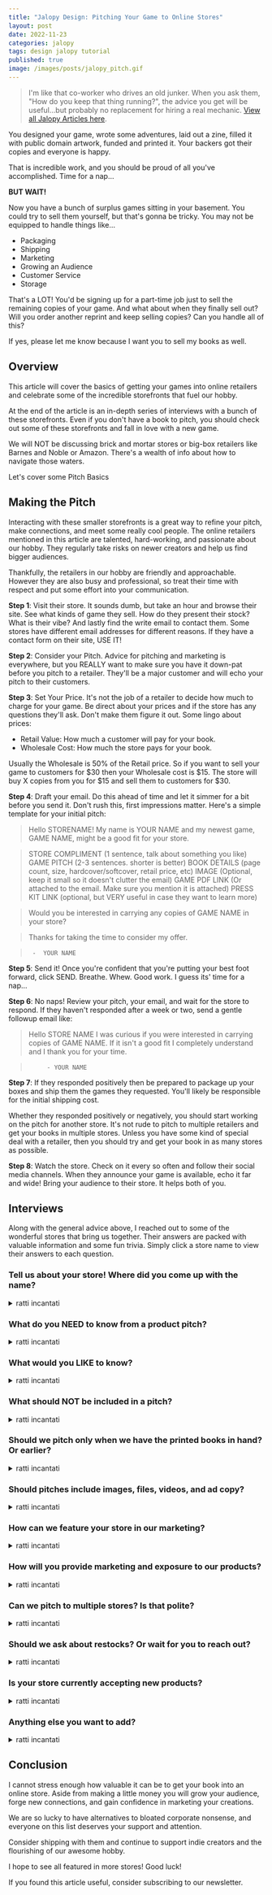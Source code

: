 ```yaml
---
title: "Jalopy Design: Pitching Your Game to Online Stores"
layout: post
date: 2022-11-23
categories: jalopy
tags: design jalopy tutorial
published: true
image: /images/posts/jalopy_pitch.gif
---
```


> I'm like that co-worker who drives an old junker. When you ask them, "How do you keep that thing running?", the advice you get will be useful...but probably no replacement for hiring a real mechanic. [View all Jalopy Articles here](/jalopy/).

You designed your game, wrote some adventures, laid out a zine, filled it with public domain artwork, funded and printed it. Your backers got their copies and everyone is happy. 

That is incredible work, and you should be proud of all you've accomplished. Time for a nap...

**BUT WAIT!** 

Now you have a bunch of surplus games sitting in your basement. You could try to sell them yourself, but that's gonna be tricky. You may not be equipped to handle things like...

- Packaging
- Shipping
- Marketing
- Growing an Audience
- Customer Service
- Storage

That's a LOT! You'd be signing up for a part-time job just to sell the remaining copies of your game. And what about when they finally sell out? Will you order another reprint and keep selling copies? Can you handle all of this?

If yes, please let me know because I want you to sell my books as well.

## Overview

This article will cover the basics of getting your games into online retailers and celebrate some of the incredible storefronts that fuel our hobby.

At the end of the article is an in-depth series of interviews with a bunch of these storefronts. Even if you don't have a book to pitch, you should check out some of these storefronts and fall in love with a new game. 

We will NOT be discussing brick and mortar stores or big-box retailers like Barnes and Noble or Amazon. There's a wealth of info about how to navigate those waters.

Let's cover some Pitch Basics

## Making the Pitch

Interacting with these smaller storefronts is a great way to refine your pitch, make connections, and meet some really cool people. The online retailers mentioned in this article are talented, hard-working, and passionate about our hobby. They regularly take risks on newer creators and help us find bigger audiences. 

Thankfully, the retailers in our hobby are friendly and approachable. However they are also busy and professional, so treat their time with respect and put some effort into your communication.

**Step 1**: Visit their store. It sounds dumb, but take an hour and browse their site. See what kinds of game they sell. How do they present their stock? What is their vibe? And lastly find the write email to contact them. Some stores have different email addresses for different reasons. If they have a contact form on their site, USE IT!

**Step 2**: Consider your Pitch. Advice for pitching and marketing is everywhere, but you REALLY want to make sure you have it down-pat before you pitch to a retailer. They'll be a major customer and will echo your pitch to their customers.

**Step 3**: Set Your Price. It's not the job of a retailer to decide how much to charge for your game. Be direct about your prices and if the store has any questions they'll ask. Don't make them figure it out. Some lingo about prices:

- Retail Value: How much a customer will pay for your book.
- Wholesale Cost: How much the store pays for your book.

Usually the Wholesale is 50% of the Retail price. So if you want to sell your game to customers for $30 then your Wholesale cost is $15. The store will buy X copies from you for $15 and sell them to customers for $30.

**Step 4**: Draft your email. Do this ahead of time and let it simmer for a bit before you send it. Don't rush this, first impressions matter. Here's a simple template for your initial pitch:

> Hello STORENAME! 
> My name is YOUR NAME and my newest game, GAME NAME, might be a good fit for your store.

> STORE COMPLIMENT (1 sentence, talk about something you like)
> GAME PITCH (2-3 sentences. shorter is better)
> BOOK DETAILS (page count, size, hardcover/softcover, retail price, etc)
> IMAGE (Optional, keep it small so it doesn't clutter the email)
> GAME PDF LINK (Or attached to the email. Make sure you mention it is attached)
> PRESS KIT LINK (optional, but VERY useful in case they want to learn more)

> Would you be interested in carrying any copies of GAME NAME in your store? 

>Thanks for taking the time to consider my offer.

>      -  YOUR NAME

**Step 5**: Send it! Once you're confident that you're putting your best foot forward, click SEND. Breathe. Whew. Good work. I guess its' time for a nap...

**Step 6**: No naps! Review your pitch, your email, and wait for the store to respond. If they haven't responded after a week or two, send a gentle followup email like:

> Hello STORE NAME
> I was curious if you were interested in carrying copies of GAME NAME. If it isn't a good fit I completely understand and I thank you for your time.

>          - YOUR NAME

**Step 7**: If they responded positively then be prepared to package up your boxes and ship them the games they requested. You'll likely be responsible for the initial shipping cost.

Whether they responded positively or negatively, you should start working on the pitch for another store. It's not rude to pitch to multiple retailers and get your books in multiple stores. Unless you have some kind of special deal with a retailer, then you should try and get your book in as many stores as possible.

**Step 8**: Watch the store. Check on it every so often and follow their social media channels. When they announce your game is available, echo it far and wide! Bring your audience to their store. It helps both of you.

## Interviews

Along with the general advice above, I reached out to some of the wonderful stores that bring us together. Their answers are packed with valuable information and some fun trivia. Simply click a store name to view their answers to each question.

### Tell us about your store! Where did you come up with the name?

<details>
  <summary>ratti incantati</summary>
  <p><img src="/images/posts/pitching_ratti.png" class="leftSmallImg"></p>
  <p>Store Page: <a href="https://rattiincantati.com/">https://rattiincantati.com/</a></p>
  <p>The shop was created out of our desire to make indie RPGs more accessible to folks living north of the US. And isn't it ironic, don't you think, that our US customers still pay less for shipping than people with a canadian address? (Population density and geography factor in higher postage rates). The shop is operated by me (Drago), my partner Tess, and is supported by our rat mischief (The rats live in a separate space from our inventory. Although they are the cleanest of animals, some people might be allergic so we keep them separate).</p>
<p>We wanted a name that sounds a bit whimsical, that could also be a name of a crust-punk or a black metal band, or the name of some magical creatures you encounter within a game you're playing. The worry was that "ratti incantati" sounds too foreign to a primarily English-speaking audience but all the friends from our RPG circle loved it so we went with that one. Chaos Matriarch was a close contender but we decided that one sounded a tad too pompous. </p>
</details>

### What do you NEED to know from a product pitch?

<details>
  <summary>ratti incantati</summary>
  <p><img src="/images/posts/pitching_ratti.png" class="leftSmallImg"></p>
  <p>Store Page: <a href="https://rattiincantati.com/">https://rattiincantati.com/</a></p>
  <p>Tell us something about you (and other people involved). We need to know what your game is about. What's the name of it? What's the MSRP/retail price? Number of pages? Is it a zine or a paperback or a hardback? Is it ready? What's the minimum quantity? Are complimentary digital files included (I forget to ask this 99% of the time). What game system does it use? </p>
</details>

### What would you LIKE to know?
<details>
  <summary>ratti incantati</summary>
  <p><img src="/images/posts/pitching_ratti.png" class="leftSmallImg"></p>
  <p>Store Page: <a href="https://rattiincantati.com/">https://rattiincantati.com/</a></p>
  <p>We'd like to know if a game is a good fit for our store. Most of the games we carry empower the players in one way or another. It's less likely we'll carry a game that makes the players feel utterly hopeless, or puts them in the role of murder hobos. It's doubtful we'll carry a game that puts the players in the role of cops or in situations where they'll be helping law enforcement. We won't carry a game that promotes hate, uses NFTs, or AI "art". Browsing around our store before sending us a pitch is generally a good idea. </p>
</details>

### What should NOT be included in a pitch?
<details>
  <summary>ratti incantati</summary>
  <p><img src="/images/posts/pitching_ratti.png" class="leftSmallImg"></p>
  <p>Store Page: <a href="https://rattiincantati.com/">https://rattiincantati.com/</a></p>
  <p>Nudes. </p>
</details>

### Should we pitch only when we have the printed books in hand? Or earlier?
<details>
  <summary>ratti incantati</summary>
  <p><img src="/images/posts/pitching_ratti.png" class="leftSmallImg"></p>
  <p>Store Page: <a href="https://rattiincantati.com/">https://rattiincantati.com/</a></p>
  <p>Your zine/book does not have to be ready for print when you send us your pitch but you should probably have a realistic time-frame on when your game is going to come out.  </p>
</details>

### Should pitches include images, files, videos, and ad copy?
<details>
  <summary>ratti incantati</summary>
  <p><img src="/images/posts/pitching_ratti.png" class="leftSmallImg"></p>
  <p>Store Page: <a href="https://rattiincantati.com/">https://rattiincantati.com/</a></p>
  <p>Include whatever media you have. Or give us a link to it.  </p>
</details>

### How can we feature your store in our marketing?
<details>
  <summary>ratti incantati</summary>
  <p><img src="/images/posts/pitching_ratti.png" class="leftSmallImg"></p>
  <p>Store Page: <a href="https://rattiincantati.com/">https://rattiincantati.com/</a></p>
  <p>It would be wonderful if you could put a link on your website/twitter/instagram/newsletter that directs people to your game in our store. We're happy to provide you with any of our logos should you need it. </p>
</details>

### How will you provide marketing and exposure to our products?
<details>
  <summary>ratti incantati</summary>
  <p><img src="/images/posts/pitching_ratti.png" class="leftSmallImg"></p>
  <p>Store Page: <a href="https://rattiincantati.com/">https://rattiincantati.com/</a></p>
  <p>We send out newsletters whenever we have new products in stock. We promote the games we carry through paid ads on facebook and Instagram. We post on twitter. We also do our own product photography so in most cases you can expect to see some nice photos of your zine/book on our social media. </p>
</details>

### Can we pitch to multiple stores? Is that polite?
<details>
  <summary>ratti incantati</summary>
  <p><img src="/images/posts/pitching_ratti.png" class="leftSmallImg"></p>
  <p>Store Page: <a href="https://rattiincantati.com/">https://rattiincantati.com/</a></p>
  <p>We do not believe in exclusivity. We have great relationships with other zine stores owners and frequently promote their shops. Many stores, just like us, also function as distributors and we often buy zines from different publishers from them. Maybe having a distributor is a good option for you too? Talk to us about it! </p>
</details>

### Should we ask about restocks? Or wait for you to reach out?
<details>
  <summary>ratti incantati</summary>
  <p><img src="/images/posts/pitching_ratti.png" class="leftSmallImg"></p>
  <p>Store Page: <a href="https://rattiincantati.com/">https://rattiincantati.com/</a></p>
  <p>If you see that your books are close to being sold out or are sold out in our store already, don't hesitate to remind us!</p>
</details>

### Is your store currently accepting new products?
<details>
  <summary>ratti incantati</summary>
  <p><img src="/images/posts/pitching_ratti.png" class="leftSmallImg"></p>
  <p>Store Page: <a href="https://rattiincantati.com/">https://rattiincantati.com/</a></p>
  <p>We are operating on a minimal budget with a long waiting list of games to buy, which is not ideal. Don't let that discourage you though! You do want to get on that list! </p>
</details>

### Anything else you want to add?
<details>
  <summary>ratti incantati</summary>
  <p><img src="/images/posts/pitching_ratti.png" class="leftSmallImg"></p>
  <p>Store Page: <a href="https://rattiincantati.com/">https://rattiincantati.com/</a></p>
  <p>As we're dirt poor, our inventory is heavily curated. There are at least 10 times more games we'd like to stock than we actually can so we need to make cuts. Again - don't let that discourage you! Your game is more likely to move up on our list if it fits nicely with what we already stock, so browse around before you contact us, if you have the time. Games featuring rats, goblins, or mushrooms will certainly get you on our good side. Kid friendly games, as well as satanic mechanics are what we're in to too. And we can never have enough rebellions against tyrants, vampiric or otherwise! Your game doesn't have to be anywhere near perfect but we do need to feel that it comes from the heart and that you believe in it.  </p>
</details>

## Conclusion

I cannot stress enough how valuable it can be to get your book into an online store. Aside from making a little money you will grow your audience, forge new connections, and gain confidence in marketing your creations.

We are so lucky to have alternatives to bloated corporate nonsense, and everyone on this list deserves your support and attention.

Consider shipping with them and continue to support indie creators and the flourishing of our awesome hobby.

I hope to see all featured in more stores! Good luck!

If you found this article useful, consider subscribing to our newsletter. 
